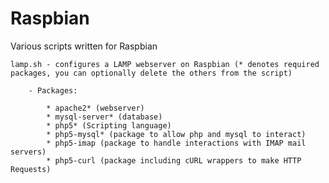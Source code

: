 Raspbian
========

Various scripts written for Raspbian

	lamp.sh - configures a LAMP webserver on Raspbian (* denotes required packages, you can optionally delete the others from the script)

		- Packages:
		
			* apache2* (webserver)
			* mysql-server* (database)
			* php5* (Scripting language)
			* php5-mysql* (package to allow php and mysql to interact)
			* php5-imap (package to handle interactions with IMAP mail servers)
			* php5-curl (package including cURL wrappers to make HTTP Requests)
